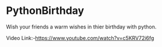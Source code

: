 # PythonBirthday
Wish your friends a warm wishes in thier birthday with python.


Video Link:-https://www.youtube.com/watch?v=c5KRV72i6fg
